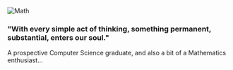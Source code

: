 ![Math](https://i.imgur.com/WjRDn37.gif)

### "With every simple act of thinking, something permanent, substantial, enters our soul."
  
A prospective Computer Science graduate, and also a bit of a Mathematics enthusiast...
